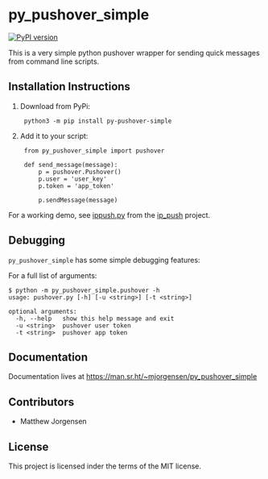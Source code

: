 py_pushover_simple
==================

[![PyPI version](https://badge.fury.io/py/py-pushover-simple.svg)](https://badge.fury.io/py/py-pushover-simple)

This is a very simple python pushover wrapper for sending quick messages from command line scripts.

## Installation Instructions

1. Download from PyPi:
    
        python3 -m pip install py-pushover-simple

2. Add it to your script:

        from py_pushover_simple import pushover
    
        def send_message(message):
            p = pushover.Pushover()
            p.user = 'user_key'
            p.token = 'app_token'
    
            p.sendMessage(message)
    

For a working demo, see
[ippush.py](https://git.sr.ht/~mjorgensen/ip_push/tree/master/ippush.py)
from the [ip_push](https://git.sr.ht/~mjorgensen/ip_push/) project.

## Debugging

`py_pushover_simple` has some simple debugging features:

For a full list of arguments:

    $ python -m py_pushover_simple.pushover -h
    usage: pushover.py [-h] [-u <string>] [-t <string>]
    
    optional arguments:
      -h, --help   show this help message and exit
      -u <string>  pushover user token
      -t <string>  pushover app token

## Documentation

Documentation lives at https://man.sr.ht/~mjorgensen/py_pushover_simple

## Contributors

* Matthew Jorgensen

## License

This project is licensed inder the terms of the MIT license.
